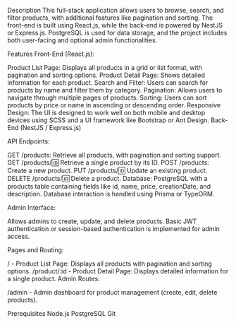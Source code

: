 Description
This full-stack application allows users to browse, search, and filter products, with additional features like pagination and sorting. The front-end is built using React.js, while the back-end is powered by NestJS or Express.js. PostgreSQL is used for data storage, and the project includes both user-facing and optional admin functionalities.

Features
Front-End (React.js):

Product List Page: Displays all products in a grid or list format, with pagination and sorting options.
Product Detail Page: Shows detailed information for each product.
Search and Filter: Users can search for products by name and filter them by category.
Pagination: Allows users to navigate through multiple pages of products.
Sorting: Users can sort products by price or name in ascending or descending order.
Responsive Design: The UI is designed to work well on both mobile and desktop devices using SCSS and a UI framework like Bootstrap or Ant Design.
Back-End (NestJS / Express.js)

API Endpoints:

GET /products: Retrieve all products, with pagination and sorting support.
GET /products/:id: Retrieve a single product by its ID.
POST /products: Create a new product.
PUT /products/:id: Update an existing product.
DELETE /products/:id: Delete a product.
Database: PostgreSQL with a products table containing fields like id, name, price, creationDate, and description. Database interaction is handled using Prisma or TypeORM.

Admin Interface:

Allows admins to create, update, and delete products.
Basic JWT authentication or session-based authentication is implemented for admin access.

Pages and Routing:

/ - Product List Page: Displays all products with pagination and sorting options.
/product/:id - Product Detail Page: Displays detailed information for a single product.
Admin Routes:

/admin - Admin dashboard for product management (create, edit, delete products).

Prerequisites
Node.js 
PostgreSQL 
Git
